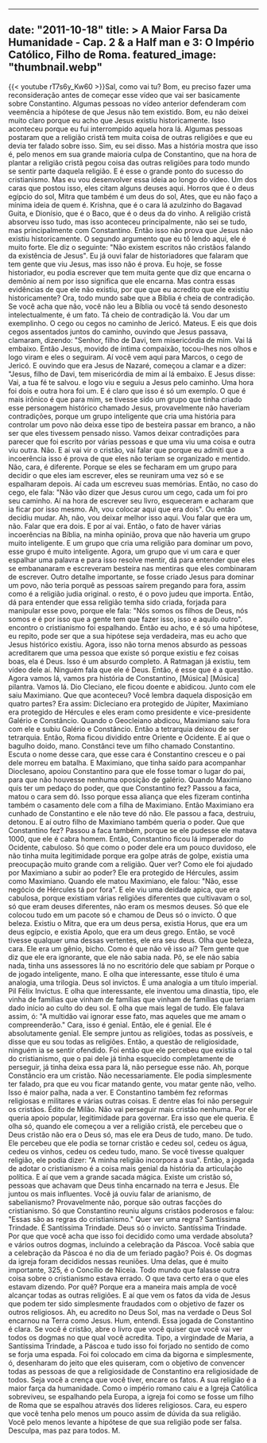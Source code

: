 
---
date: "2011-10-18"
title: > 
    A Maior Farsa Da Humanidade - Cap. 2 & a Half man e 3: O Império Católico, Filho de Roma.
featured_image: "thumbnail.webp"
---
{{< youtube rT7s6y_Kw60 >}}Sal, como vai tu? Bom, eu preciso fazer
uma
reconsideração antes de começar esse
vídeo que vai ser basicamente sobre
Constantino. Algumas pessoas no vídeo
anterior defenderam com veemência a
hipótese de que Jesus não tem existido.
Bom, eu não deixei muito claro porque eu
acho que Jesus existiu historicamente.
Isso aconteceu porque eu fui
interrompido aquela hora lá. Algumas
pessoas postaram que a religião cristã
tem muita coisa de outras religiões e
que eu devia ter falado sobre isso. Sim,
eu sei disso. Mas a história mostra que
isso é, pelo menos em sua grande maioria
culpa de Constantino, que na hora de
plantar a religião cristã pegou coisa
das outras religiões para todo mundo se
sentir parte daquela religião. E é esse
o grande ponto do sucesso do
cristianismo. Mas eu vou desenvolver
essa ideia ao longo do vídeo. Um dos
caras que postou isso, eles citam alguns
deuses aqui. Horros que é o deus egípcio
do sol, Mitra que também é um deus do
sol, Ates, que eu não faço a mínima
ideia de quem é. Krishna, que é o cara
lá azulzinho do Bagavad Guita, e
Dionísio, que é o Baco, que é o deus da
do vinho. A religião cristã absorveu
isso tudo, mas isso aconteceu
principalmente, não sei se tudo, mas
principalmente com Constantino. Então
isso não prova que Jesus não existiu
historicamente. O segundo argumento que
eu tô lendo aqui, ele é muito forte. Ele
diz o seguinte: "Não existem escritos
não cristãos falando da existência de
Jesus". Eu já ouvi falar de
historiadores que falaram que tem gente
que viu Jesus, mas isso não é prova. Eu
hoje, se fosse historiador, eu podia
escrever que tem muita gente que diz que
encarna o demônio aí nem por isso
significa que ele encarna. Mas contra
essas evidências de que ele não existiu,
por que que eu acredito que ele existiu
historicamente? Ora, todo mundo sabe que
a Bíblia é cheia de contradição. Se você
acha que não, você não leu a Bíblia ou
você tá sendo desonesto
intelectualmente, é um fato. Tá cheio de
contradição lá. Vou dar um exemplinho. O
cego ou cegos no caminho de Jericó.
Mateus. E eis que dois cegos assentados
juntos do caminho, ouvindo que Jesus
passava, clamaram, dizendo: "Senhor,
filho de Davi, tem misericórdia de mim.
Vai lá embaixo. Então Jesus, movido de
íntima compaixão, tocou-lhes nos olhos e
logo viram e eles o seguiram. Aí você
vem aqui para Marcos, o cego de Jericó.
E ouvindo que era Jesus de Nazaré,
começou a clamar e a dizer: "Jesus,
filho de Davi, tem misericórdia de mim
aí lá embaixo. E Jesus disse: Vai, a tua
fé te salvou. e logo viu e seguiu a
Jesus pelo caminho. Uma hora foi dois e
outra hora foi um. E é claro que isso é
só um exemplo. O que é mais irônico é
que para mim, se tivesse sido um grupo
que tinha criado esse personagem
histórico chamado Jesus, provavelmente
não haveriam contradições, porque um
grupo inteligente que cria uma história
para controlar um povo não deixa esse
tipo de besteira passar em branco, a não
ser que eles tivessem pensado nisso.
Vamos deixar
contradições para parecer que foi
escrito por várias pessoas e que uma viu
uma coisa e outra viu outra. Não. E aí
vai vir o cristão, vai falar que porque
eu admiti que a incoerência isso é prova
de que eles não teriam se organizado e
mentido. Não, cara, é diferente. Porque
se eles se fecharam em um grupo para
decidir o que eles iam escrever, eles se
reuniram uma vez só e se espalharam
depois. Aí cada um escreveu suas
memórias. Então, no caso do cego, ele
fala: "Não vão dizer que Jesus curou um
cego, cada um foi pro seu caminho. Aí na
hora de escrever seu livro, esqueceram e
acharam que ia ficar por isso mesmo. Ah,
vou colocar aqui que era dois". Ou então
decidiu mudar. Ah, não, vou deixar
melhor isso aqui. Vou falar que era um,
não. Falar que era dois. E por aí vai.
Então, o fato de haver várias
incoerências na Bíblia, na minha
opinião, prova que não haveria um grupo
muito inteligente. E um grupo que cria
uma religião para dominar um povo, esse
grupo é muito inteligente. Agora, um
grupo que vi um cara e quer espalhar uma
palavra e para isso resolve mentir, dá
para entender que eles se embananaram e
escreveram besteira nas mentiras que
eles combinaram de escrever. Outro
detalhe importante, se fosse criado
Jesus para dominar um povo, não teria
porquê as pessoas saírem pregando para
fora, assim como é a religião judia
original. o resto, é o povo
judeu que importa. Então, dá para
entender que essa religião temha sido
criada, forjada para manipular esse
povo, porque ele fala: "Nós somos os
filhos de Deus, nós somos e é por
isso que a gente tem que fazer isso,
isso e aquilo outro". encontro o
cristianismo foi espalhando. Então eu
acho, e é só uma hipótese, eu repito,
pode ser que a sua hipótese seja
verdadeira, mas eu acho que Jesus
histórico existiu. Agora, isso não torna
menos absurdo as pessoas acreditarem que
uma pessoa que existe só porque existiu
e fez coisas boas, ela é Deus. Isso é um
absurdo completo. A Ratmagan já existiu,
tem vídeo dele aí. Ninguém fala que ele
é Deus. Então, é esse que é a
questão. Agora vamos lá, vamos pra
história de Constantino,
[Música]
[Música]
pilantra. Vamos lá. Dio Cleciano, ele
ficou doente e abidicou. Junto com ele
saiu Maximiano. Que que aconteceu? Você
lembra daquela disposição em quatro
partes? Era assim: Dicleciano era
protegido de Júpiter, Maximiano era
protegido de Hércules e eles eram como
presidente e vice-presidente Galério e
Constâncio. Quando o Geocleiano abdicou,
Maximiano saiu fora com ele e subiu
Galério e Constâncio. Então a tetrarquia
deixou de ser tetrarquia. Então, Roma
ficou dividido entre Oriente e Ocidente.
E aí que o bagulho doido, mano.
Constânci teve um filho chamado
Constantino. Escuta o nome desse cara,
que esse cara é Constantino
cresceu e o pai dele morreu em batalha.
E Maximiano, que tinha saído para
acompanhar Dioclesano, apoiou
Constantino para que ele fosse tomar o
lugar do pai, para que não houvesse
nenhuma oposição de galério. Quando
Maximiano quis ter um pedaço do poder,
que que Constantino fez? Passou a faca,
matou o cara sem dó. Isso porque essa
aliança que eles fizeram continha também
o casamento dele com a filha de
Maximiano. Então Maximiano era cunhado
de Constantino e ele não teve dó não.
Ele passou a faca, destruiu, detonou. E
aí outro filho de Maximiano também
queria o poder. Que que Constantino fez?
Passou a faca também, porque se ele
pudesse ele matava 1000, que ele é cabra
homem. Então, Constantino ficou lá
imperador do Ocidente, cabuloso. Só que
como o poder dele era um pouco duvidoso,
ele não tinha muita legitimidade porque
era golpe atrás de golpe, existia uma
preocupação muito grande com a religião.
Quer ver? Como ele foi ajudado por
Maximiano a subir ao poder? Ele era
protegido de Hércules, assim como
Maximiano. Quando ele matou Maximiano,
ele falou: "Não, esse negócio de
Hércules tá por fora". E ele viu uma
deidade apica, que era cabulosa, porque
existiam várias religiões diferentes que
cultivavam o sol, só que eram deuses
diferentes, não eram os mesmos deuses.
Só que ele colocou tudo em um pacote só
e chamou de Deus só o invicto. Ó que
beleza. Existiu o Mitra, que era um deus
persa, existia Horus, que era um deus
egípcio, e existia Apolo, que era um
deus grego. Então, se você tivesse
qualquer uma dessas vertentes, ele era
seu deus. Olha que beleza, cara. Ele era
um gênio, bicho. Como é que não
vê isso aí? Tem gente que diz que ele
era ignorante, que ele não sabia nada.
Pô, se ele não sabia nada, tinha uns
assessores lá no no escritório dele que
sabiam pr Porque o de jogado
inteligente, mano. E olha que
interessante, esse título é uma
analogia, uma trilogia. Deus sol
invictos. É uma analogia a um título
imperial. Pil Félix Invictus. E olha que
interessante, ele inventou uma dinastia,
tipo, ele vinha de famílias que vinham
de famílias que vinham de famílias que
teriam dado início ao culto do deu sol.
E olha que mais legal de tudo. Ele
falava assim, ó: "A multidão vai ignorar
esse fato, mas aqueles que me amam o
compreenderão." Cara, isso é genial.
Então, ele é genial. Ele é absolutamente
genial. Ele sempre juntou as religiões,
todas as possíveis, e disse que eu sou
todas as religiões. Então, a questão de
religiosidade, ninguém ia se sentir
ofendido. Foi então que ele percebeu que
existia o tal do cristianismo, que o pai
dele já tinha esquecido completamente de
perseguir, já tinha deixa essa
para lá, não persegue esse não.
Ah, porque Constâncio era um cristão.
Não necessariamente. Ele podia
simplesmente ter falado, pra que eu vou
ficar matando gente, vou matar gente
não, velho. Isso é maior palha, nada a
ver. E Constantino também fez reformas
religiosas e militares e várias outras
coisas. E dentre elas foi não perseguir
os cristãos. Édito de Milão. Não vai
perseguir mais cristão nenhuma.
Por ele queria apoio popular,
legitimidade para governar. Era isso que
ele queria. E olha só, quando ele
começou a ver a religião cristã, ele
percebeu que o Deus cristão não era o
Deus só, mas ele era Deus de tudo, mano.
De tudo. Ele percebeu que ele podia se
tornar cristão e cedeu sol, cedeu os
água, cedeu os vinhos, cedeu os
cedeu tudo, mano. Se você tivesse
qualquer religião, ele podia dizer: "A
minha religião incorpora a sua". Então,
a jogada de adotar o cristianismo é a
coisa mais genial da história da
articulação política. E aí que vem a
grande sacada mágica. Existe um cristão
só, pessoas que achavam que Deus tinha
encarnado na terra e Jesus. Ele juntou
os mais influentes. Você já ouviu falar
de arianismo, de sabelianismo?
Provavelmente não, porque são outras
facções do cristianismo. Só que
Constantino reuniu alguns cristãos
poderosos e falou: "Essas são as regras
do cristianismo." Quer ver uma regra?
Santíssima Trindade. É Santíssima
Trindade. Deus só o invicto. Santíssima
Trindade. Por que que você acha que isso
foi decidido como uma verdade absoluta?
e vários outros dogmas, incluindo a
celebração da Páscoa. Você sabia que a
celebração da Páscoa é no dia de um
feriado pagão? Pois é. Os dogmas da
igreja foram decididos nessas reuniões.
Uma delas, que é muito importante, 325,
é o Concílio de Niceia. Todo mundo que
falasse outra coisa sobre o cristianismo
estava errado. O que tava certo era o
que eles estavam dizendo. Por quê?
Porque era a maneira mais ampla de você
alcançar todas as outras religiões. E aí
que vem os fatos da vida de Jesus que
podem ter sido simplesmente fraudados
com o objetivo de fazer os outros
religiosos. Ah, eu acredito no Deus Sol,
mas na verdade o Deus Sol encarnou na
Terra como Jesus. Hum, entendi. Essa
jogada de Constantino é clara. Se você é
cristão, abre o livro que você quiser
que você vai ver todos os dogmas no que
qual você acredita. Tipo, a virgindade
de Maria, a Santíssima Trindade, a
Páscoa e tudo
isso foi
forjado no sentido de como se forja uma
espada. Foi foi colocado em cima da
bigorna e simplesmente, ó, desenharam do
jeito que eles quiseram, com o objetivo
de convencer todas as pessoas de que a
religiosidade de Constantino era
religiosidade de todos. Seja você a
crença que você tiver, encare os fatos.
A sua religião é a maior farça da
humanidade. Como o império romano caiu e
a Igreja Católica sobreviveu, se
espalhando pela Europa, a igreja foi
como se fosse um filho de Roma que se
espalhou através dos líderes religiosos.
Cara, eu espero que você tenha pelo
menos um pouco assim de dúvida da sua
religião. Você pelo menos levante a
hipótese de que sua religião pode ser
falsa. Desculpa, mas paz para todos. M.